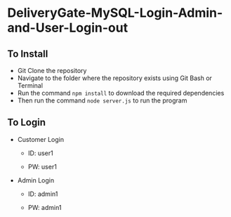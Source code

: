 # DeliveryGate-MySQL-Login-Admin-and-User-Login-out


## To Install

* Git Clone the repository
* Navigate to the folder where the repository exists using Git Bash or Terminal
* Run the command `npm install` to download the required dependencies
* Then run the command `node server.js` to run the program

## To Login

* Customer Login

   - ID: user1

   - PW: user1

* Admin Login

   - ID: admin1

   - PW: admin1
